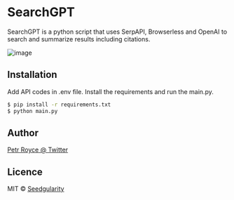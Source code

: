 <h1>SearchGPT</h1>

<p>SearchGPT is a python script that uses SerpAPI, Browserless and OpenAI to search and summarize results including citations.</p>

![image](https://github.com/seedgularity/SearchGPT/assets/131738679/2f36bb28-9863-41ca-bbad-4835e78135d6)

<h2>Installation</h2>

<p>Add API codes in .env file. Install the requirements and run the main.py.</p>

```sh  
$ pip install -r requirements.txt
$ python main.py
```

<h2>Author</h2>

[Petr Royce @ Twitter](https://twitter.com/petrroyce)

<h2>Licence</h2>

MIT © [Seedgularity](https://github.com/seedgularity)

